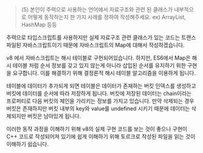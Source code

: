 > (5) 본인이 주력으로 사용하는 언어에서 자료구조와 관련 된 클래스가 내부적으로 어떻게 동작하는지 한 가지 사례를 정하여 작성해주세요. ex) ArrayList, HashMap 등등

주력으로 타입스크립트를 사용하지만 실제 자료구조 관련 클래스가 있는 코드는 트랜스파일된 자바스크립트이기 때문에 자바스크립트의 Map에 대해서 작성하겠습니다.

v8 에서 자바스크립트는 해시 테이블로 구현되어있습니다. 하지만, ES6에서 Map은 해시 테이블 처럼 순서 정보를 갖고 있지 않는게 아니라 삽입된 순서를 유지하기 위한 구현을 요구합니다. 이를 해결하기 위해 결정론적 해시 테이블 알고리즘을 이용하게 됩니다.

테이블에 데이터가 추가되게 되면 테이블은 데이터가 존재하는 버킷 인덱스를 생성하고 버킷에 데이터를 순서에 따라 저장하게 됩니다. 버킷에 저장된 데이터는 chain이라는 프로퍼티로 다음 버킷의 체인을 가리키는 정보를 가지고 있습니다. 만약 삭제되는 경우 버킷은 존재하지만 버킷 내부의 key와 value를 undefined 시키기 때문에 데이터는 삭제되지만 버킷은 남아있게 됩니다.

이러한 동작 과정을 이해하기 위해 v8의 실제 구현 코드를 보는 것이 좋으나 구현이 C++ 코드로 작성되어져 있기에 쉽게 이해하기 위해 토르크로 작성된 파일을 읽는 것이 이해하기 쉽습니다.
